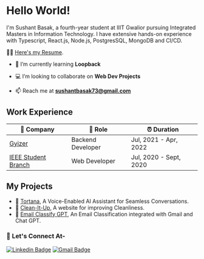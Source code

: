 <h1>Hello World!</h1>
I'm Sushant Basak, a fourth-year student at IIIT Gwalior pursuing Integrated Masters in Information Technology. I have extensive hands-on experience with Typescript, React.js, Node.js, PostgresSQL, MongoDB and CI/CD. 

👨‍🎓  [Here's my Resume](https://drive.google.com/file/d/1yPWwX-tvPdH7dTbY5_QZCa5Gj4_Is5rK/view).

- 🌱 I’m currently learning **Loopback**

- :computer: I’m looking to collaborate on **Web Dev Projects**

- 📫 Reach me at **sushantbasak73@gmail.com**

## Work Experience

| 🏢 Company | 💼 Role | ⏰ Duration |
| --- | --- | --- |
| [Gyizer](https://gyizer.com/) | Backend Developer | Jul, 2021 - Apr, 2022 |
| [IEEE Student Branch](https://www.iiitm.ac.in/index.php/en/) | Web Developer | Jul, 2020 - Sept, 2020 |

## My Projects
- 🤖 [Tortana](https://tortana-2.onrender.com/), A Voice-Enabled AI Assistant for Seamless Conversations.
- 🧹 [Clean-It-Up](https://github.com/sushantbasak/Clean-It-Up), A website for improving Cleanliness. 
- 📨 [Email Classify GPT](https://github.com/sushantbasak/Email-Classify-GPT), An Email Classification integrated with Gmail and Chat GPT.
  
### :handshake: **Let's Connect At-**
  
[![Linkedin Badge](https://img.shields.io/badge/-Sushant%20Basak-blue?style=flat-square&logo=Linkedin&logoColor=white&link=https://www.linkedin.com/in/sushant-basak-29928b190/)](https://www.linkedin.com/in/sushant-basak-29928b190/)
[![Gmail Badge](https://img.shields.io/badge/-sushantbasak73@gmail.com-c14438?style=flat-square&logo=Gmail&logoColor=white&link=mailto:sushantbasak73@gmail.com)](mailto:sushantbasak73@gmail.com)
